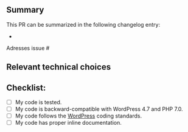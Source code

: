 <!--
BEFORE OPENING YOUR PULL REQUEST:
- Make sure your code is backward-compatible with WordPress 4.7 and PHP 7.0.
- Make sure your code follows the WordPress coding standards.
- Make sure your code is properly documented.
-->

## Summary

<!-- Please provide one sentence summarizing the PR, to be used in the changelog. -->
This PR can be summarized in the following changelog entry:

*

<!-- Please reference the issue this PR addresses. -->
Adresses issue #

## Relevant technical choices
<!-- Please describe your changes. -->

## Checklist:
- [ ] My code is tested.
- [ ] My code is backward-compatible with WordPress 4.7 and PHP 7.0.
- [ ] My code follows the [WordPress](https://make.wordpress.org/core/handbook/best-practices/coding-standards/) coding standards.
- [ ] My code has proper inline documentation.
